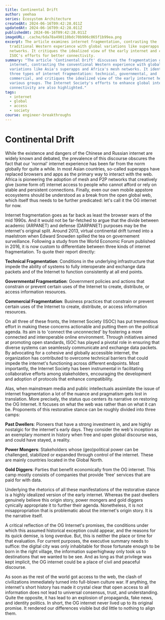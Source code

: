 ```yaml
---
title: Continental Drift
author: yeehaa
series: Ecosystem Architecture
createdAt: 2024-06-16T09:42:28.011Z
updatedAt: 2024-06-16T09:42:28.011Z
publishedAt: 2024-06-16T09:42:28.011Z
imageURL: .cache/6da78a490110bdc70b906c065f1b99ea.png
excerpt: The article examines internet fragmentation, contrasting the
  traditional Western experience with global variations like superapps and mesh
  networks. It critiques the idealized view of the early internet and covers
  ISOC's efforts for better connectivity.
summary: "The article 'Continental Drift' discusses the fragmentation of the
  internet, contrasting the conventional Western experience with global
  variations like Asia's superapps and Africa's mesh networks. It identifies
  three types of internet fragmentation: technical, governmental, and
  commercial, and critiques the idealized view of the early internet held by
  various groups. The Internet Society's efforts to enhance global internet
  connectivity are also highlighted."
tags:
  - internet
  - global
  - access
  - society
course: engineer-breakthroughs
---
```


# Continental Drift

While the existence and dangers of the Chinese and Russian internet are widely known and debated, the prevalence of this discourse obscures the fact that our 'normal' internet experience has been far from the norm globally for quite a while. In most Asian countries, so-called superapps have replaced browsers and apps as the primary way to interact with the web. Africa is pioneering the adoption of mesh and P2P networks that creatively give (some form of) internet access to people who cannot afford or rely on stable and persistent connections. Finally, even our own mobile appstore ecosystems should be understood as a break from the open global web, which itself thus needs to be further predicated: let's call it the OG internet for now.

Internet fragmentation goes as far back as least the browser wars of the mid 1990s. And it would not be far-fetched to argue that the divide between academic (ARPANET) and defense (DARPANET) purposes may be the internet's original split. Around 2013, virtual continental drift turned into a maelstrom when Edward Snowden spilled the tea on governement surveillance. Following a study from the World Economic Forum published in 2016, it is now custom to differentiate between three kinds of internet fragmentation. To quote their report directly:

**Technical Fragmentation**: Conditions in the underlying infrastructure that impede the ability of systems to fully interoperate and exchange data packets and of the Internet to function consistently at all end points.

**Governmental Fragmentation**: Government policies and actions that constrain or prevent certain uses of the Internet to create, distribute, or access information resources.

**Commercial Fragmentation**: Business practices that constrain or prevent certain uses of the Internet to create, distribute, or access information resources.

On all three of these fronts, the Internet Society (ISOC) has put tremendous effort in making these concerns actionable and putting them on the political agenda. Its aim is to 'connect the unconnected' by fostering a more connected and interoperable online environment. Through initiatives aimed at promoting open standards, ISOC has played a pivotal role in ensuring that diverse systems can seamlessly communicate and exchange data packets. By advocating for a cohesive and globally accessible internet, the organization has contributed to overcome technical barriers that could impede the internet's functioning across different endpoints. Most importantly, the Internet Society has been instrumental in facilitating collaborative efforts among stakeholders, encouraging the development and adoption of protocols that enhance compatibility.

Alas, when mainstream media and public intellectuals assimilate the issue of internet fragmentation a lot of the nuance and pragmatism gets lost in translation. More precisely, the status quo centers its narrative on restoring the OG Internet. It focuses on what the web was rather than on what it can be. Proponents of this restorative stance can be roughly divided into three camps:

**Past Dwellers**: Pioneers that have a strong investment in, and are highly nostalgic for the internet's early days. They consider the web's inception as an exemplary moment in history when free and open global discourse was, and could have stayed, a reality.

**Power Mongers**: Stakeholders whose (geo)political power can be challenged, stabilized or expanded through control of the internet. These are mainly countries located in the Global North.

**Gold Diggers**: Parties that benefit economically from the OG internet. This camp mostly consists of companies that provide 'free' services that are paid for with data.

Underlying the rhetorics of all these manifestations of the restorative stance is a highly idealized version of the early internet. Whereas the past dwellers genuinely believe this origin story, power mongers and gold diggers cynically appropriate it to further their agenda. Nonetheless, it is not misappropriation that is problematic about the internet's origin story. It is the narrative itself.

A critical reflection of the OG Internet's promises, the conditions under which this assumed historical exception could appear, and the reasons for its quick demise, is long overdue. But, this is neither the place or time for that evaluation. For current purposes, the executive summary needs to suffice: the digital city was only inhabitable for those fortunate enough to be born in the right village, the information superhighway only took us to destinations that we wanted to be see. And as long as that privilege was kept implicit, the OG internet could be a place of civil and peaceful discourse.

As soon as the rest of the world got access to the web, the clash of civilizations immediately turned into full-blown culture war. If anything, the internet's short history has made it crystal clear that open access to all information does not lead to universal consensus, trust, and understanding. Quite the opposite, it has lead to an explosion of propaganda, fake news, and identity politics. In short, the OG internet never lived up to its original promise. It rendered our differences visible but did little to nothing to align them.

